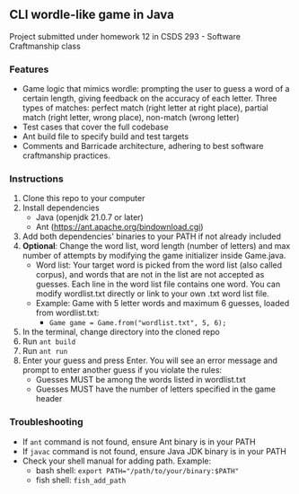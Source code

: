 ## CLI wordle-like game in Java
Project submitted under homework 12 in CSDS 293 - Software Craftmanship class

### Features
- Game logic that mimics wordle: prompting the user to guess a word of a certain length, giving feedback on the accuracy of each letter. Three types of matches: perfect match (right letter at right place), partial match (right letter, wrong place), non-match (wrong letter)
- Test cases that cover the full codebase
- Ant build file to specify build and test targets
- Comments and Barricade architecture, adhering to best software craftmanship practices.

### Instructions
1. Clone this repo to your computer
2. Install dependencies
    - Java (openjdk 21.0.7 or later)
    - Ant (https://ant.apache.org/bindownload.cgi)
3. Add both dependencies' binaries to your PATH if not already included
4. **Optional**: Change the word list, word length (number of letters) and max number of attempts by modifying the game initializer inside Game.java.
    - Word list: Your target word is picked from the word list (also called corpus), and words that are not in the list are not accepted as guesses. Each line in the word list file contains one word. You can modify wordlist.txt directly or link to your own .txt word list file.
    - Example: Game with 5 letter words and maximum 6 guesses, loaded from wordlist.txt:
        - `Game game = Game.from("wordlist.txt", 5, 6);`
5. In the terminal, change directory into the cloned repo
6. Run `ant build`
7. Run `ant run`
8. Enter your guess and press Enter. You will see an error message and prompt to enter another guess if you violate the rules:
    - Guesses MUST be among the words listed in wordlist.txt
    - Guesses MUST have the number of letters specified in the game header

### Troubleshooting
- If `ant` command is not found, ensure Ant binary is in your PATH
- If `javac` command is not found, ensure Java JDK binary is in your PATH
- Check your shell manual for adding path. Example: 
    - bash shell: `export PATH="/path/to/your/binary:$PATH"`
    - fish shell: `fish_add_path` 